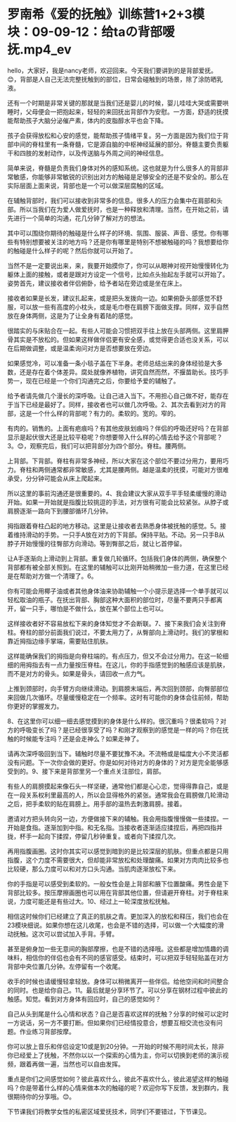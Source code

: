 # 罗南希《爱的抚触》训练营1+2+3模块：09-09-12：给taの背部嗳抚.mp4_ev

hello，大家好，我是nancy老师，欢迎回来。今天我们要讲到的是背部爱抚。😊，背部是人自己无法完整抚触到的部位，日常会碰触到的场景，除了涂防晒乳液。

还有一个时期是非常关键的那就是当我们还是婴儿的时候，婴儿哇哇大哭或需要哄睡时，父母便会一把抱起来，轻轻的来回抚出背部作为安慰。一方面，舒适的抚摸能帮助孩子大脑分泌催产素，体内的皮脂醇水平也会下降。

孩子会获得放松和心安的感觉，能帮助孩子情绪平复。另一方面是因为我们位于背部中间的脊柱里有一条脊髓，它是源自脑的中枢神经延展的部分。脊髓主要负责躯干和四肢的发射动作，以及传送脑与外周之间的神经信息。

简单来说，脊髓是负责我们身体对外的感知系统。这也就是为什么很多人的背部非常敏感，你能够非常敏锐的识别出对方的触碰是足够安全的还是不安全的。那么在实际层面上面来说，背部也是一个可以做深层腐触的区域。

在辅触背部时，我们可以接收到非常多的信息。很多人的压力会集中在肩部和头部。所以当我们在为爱人做爱抚时，也是一种释放和清理。当然，在开始之前，请先进行一个简单的沟通，花几分钟了解对方的想法。

其中可以围绕你期待的触碰是什么样子的环境、氛围、服装、声音、感觉。你有哪些有特别想要被关注的地方吗？还是你有哪里是特别不想被触碰的吗？我想要给你的触碰是什么样子的呢？然后你就可以开始了。

当然不是一定要说出来，来，我要开始摸你了，你可以从眼神对视开始慢慢转化为躯体上面的接触，或者是跟对方设定一个信号，比如点头抬起左手就可以开始了。姿势首先，建议接收者伴侣俯卧，给予者站在旁边或是坐在床上。

接收者如果是长发，建议扎起来，或是把头发拨向一边。如果俯卧头部感觉不舒服，可以放一些有高度的小枕头，或是毛巾卷在肩膀下面做支撑。同样，双手自然放在身体两侧，这是为了让全身有着陆的感觉。

很踏实的与床贴合在一起。有些人可能会习惯把双手往上放在头部两侧。这里肩胛骨其实是不放松的。但如果这样做伴侣更有安全感，或觉得更合适也没关系，可以在后期做调整，或是温柔询问对方是否想要放在旁边。

如果感觉冷，可以准备一条小毯子盖在下半身。老师总结出来的身体经验是大多数，还是存在着个体差异。腐处就像养植物，讲究自然而然，不揠苗助长。技巧手势一，现在已经是一个你们沟通完之后，你要给予爱的辅触了。

给予者请先做几个漫长的深呼吸。让自己进入当下。不用担心自己做不好，能存在于当下已经是最好了。同样，接收者也可以做几次呼吸。2、其次去看到对方的背部，这是一个什么样的背部呢？有力的。柔软的。宽的。窄的。

有肉的。销售的。上面有疤痕吗？有其他皮肤划痕吗？伴侣的呼吸还好吗？在背部显示是起伏很大还是比较平稳呢？你想要带入什么样的心情去给予这个背部呢？3。😊，观察完后，我们可以把背部分为四个部分。脊柱。腰两侧。

上背部。下背部。脊柱有非常多神经，所以大家在这个部位不要过分用力，要用巧力。脊柱和两侧通常都非常敏感，尤其是腰两侧。越是温柔的抚摸，可能对方很难承受，分分钟可能会从床上爬起来。

所以这里的事前沟通还是很重要的。4、我会建议大家从双手平手轻柔缓慢的滑动开始。如果一开始就是指腹比较挑逗的手法，对方很有可能会比较紧张。从脖子或肩膀逐渐一路向下到腰部循环几分钟。

拇指跟着脊柱凸起的地方移动。这里是让接收者去熟悉身体被抚触的感觉。5。接着维持滑动的手势。一只手A放在对方的下背部。保持平贴。不动。另一只手B从脖子开始慢慢的往臀部方向滑动。等到臀部之后，就让匕首停留。

让A手逐渐向上滑动到上背部。重复做几轮循环。包括我们身体的两侧，确保整个背部都有被全部关照到。在这里的辅触可以比刚开始稍微加一些力道，在这里已经是在帮助对方做一个清理了。6。

你有可能会用椰子油或者其他身体油来协助辅触一个小提示是选择一个单手就可以轻松取油的瓶子。在抚出背部、胸部这种大面积的部位时，尽量不要两只手都离开，留一只手，哪怕是不做什么，放在某个部位上也可以。

这样接收者好不容易放松下来的身体知觉才不会断联。7、接下来我们会关注到脊柱。脊柱的部分前面我们说过，不要太用力了，从臀部向上滑动时。我们的掌根和靠近拇指边缘手掌端，需要贴住肌肤。

这样能确保我们的拇指是向脊柱端的。有点压力，但又不会过分用力。在这一轮细细的用拇指去有一点力量按压脊柱。在这儿，你的手指感觉到的触感应该是肌肤，而不是对方的骨头。如果是骨头，请回收一点力气。

上推到颈部时，向手臂方向继续滑动。到肩膀末端后，再次回到颈部，向臀部部位来回做几次循环。尽量缓慢稳定在一个频率。这时有可能你的身体会往前倾，帮助你更好的掌握发力。

8、在这里你可以细一细去感觉摸到的身体是什么样的。很沉重吗？很柔软吗？对方的呼吸变长了吗？是已经很享受了吗？和刚才观察到的感觉是一样的吗？你在抚触的时候能专注吗？还是会走神么？如果走神了。

请再次深呼吸回到当下。辅触时尽量不要犹豫不决。不流畅或是幅度大小不灵活都没有问题。下一次你会做的更好。你是如何对待对方的身体的？对方是完全能够感受到的。9、接下来是背部里另一个重点关注部位，肩部。

有些人的肩膀摸起来像石头一样坚硬，通常他们都是心心恋，觉得得靠自己，或是在一段关系权利里最高的人，所以会显得格外的紧张。通常我会在肩膀做几轮滑动之后，把手柔软的贴在肩膀上。用手部的温热去刺激肩膀。接着。

邀请对方把头转向另一边，方便做接下来的辅触。我会用指腹慢慢做一些揉捏。一开始是食指。逐渐加到中指。和无名指。当接收者逐渐适应揉捏后，再把四指并拢，杯手一起向下揉捏，停留几秒钟重复。或者向下揉捏几次。

再用指腹画圈。这时你其实可以感觉到暗到的是比较深层的肌肤。但重点都是只用指腹，这个力度不需要很大，但却能非常放松和处理酸痛。如果对方肉肉比较多也比较硬，那么力度可以和对方口头沟通。当肌肉逐渐放松下来。

你的手指是可以感受到柔软的。一般女性会是上背部和腋下位置酸痛。男性会是下背部比较多。按压摩擦画圈也可以用在背部其他位置，但请避开脊柱。对于脊柱来说，力度可能还是有些过大。10、经过上一轮深度放松抚触。

相信这时候你们已经建立了真正的肌肤之青。更加深入的放松和释压，我们也会在23模块细说。如果你想在这儿收尾，也会是不错的选择，可以做一个大幅度的滑动抚触。这次可以尝试加入手背。手臂。

甚至是俯身加一些无意间的胸部摩擦，也是不错的选择哦。这些都是增加情趣的调味料，相信你的伴侣也会有不同的感官感受。结束时，可以把双手轻轻贴盖在对方背部中央位置几分钟。左停留有一个收尾。

收手的时候也请缓慢轻拿轻放。身体可以稍微离开一些伴侣。给他空间和时间整合的同时。也是给你自己。11。最后就是分享环节了。可以分享在钢材过程中彼此的触感。知觉。看到对方身体有回应时，自己的感觉如何？

自己从头到尾是什么心情和状态？自己是否喜欢这样的抚触？分享的时候可以定时一方说话，另一方不要打断。但如果你们已经情投意合，想要互相交流也没有问题。作业练习背部按摩。

你可以放上音乐和伴侣设定10或是到20分钟。一开始的时候不用时间太长，除非你已经爱上了抚触，不然你以以一个探索的心情为主，你可以切换到老师的演示视频，跟着再做一遍，当然也可以自由发挥。

重点是你们之间感觉如何？彼此喜欢什么，彼此不喜欢什么，彼此渴望这样的触碰吗？你是带着什么样的心情来做本次的触碰的呢？欢迎你写下反馈，发到群内，我很期待你的分享哦。😊。

下节课我们将教学女性的私密区域爱抚技术，同学们不要错过，下节课见。